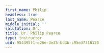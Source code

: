 ```yaml
---
first_name: Philip
headless: true
last_name: Pearce
middle_initial: ''
salutation: Dr.
title: Dr. Philip Pearce
type: instructor
uid: 954395f1-e26e-3e35-bd3b-c95e37718120
---
```

